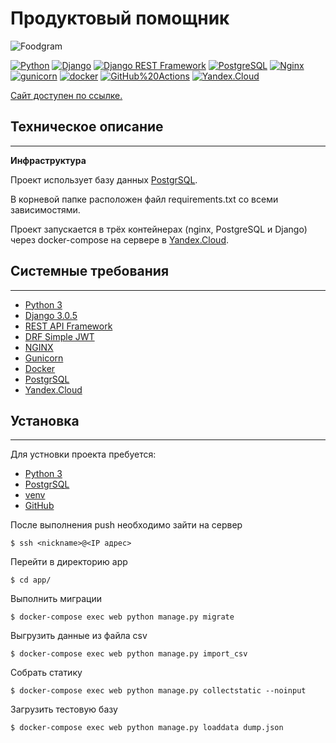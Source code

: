 # Продуктовый помощник

![Foodgram](https://github.com/toshiharu13/foodgram-project/actions/workflows/main.yml/badge.svg)

[![Python](https://img.shields.io/badge/-Python-464646?style=flat-square&logo=Python)](https://www.python.org/)
[![Django](https://img.shields.io/badge/-Django-464646?style=flat-square&logo=Django)](https://www.djangoproject.com/)
[![Django REST Framework](https://img.shields.io/badge/-Django%20REST%20Framework-464646?style=flat-square&logo=Django%20REST%20Framework)](https://www.django-rest-framework.org/)
[![PostgreSQL](https://img.shields.io/badge/-PostgreSQL-464646?style=flat-square&logo=PostgreSQL)](https://www.postgresql.org/)
[![Nginx](https://img.shields.io/badge/-NGINX-464646?style=flat-square&logo=NGINX)](https://nginx.org/ru/)
[![gunicorn](https://img.shields.io/badge/-gunicorn-464646?style=flat-square&logo=gunicorn)](https://gunicorn.org/)
[![docker](https://img.shields.io/badge/-Docker-464646?style=flat-square&logo=docker)](https://www.docker.com/)
[![GitHub%20Actions](https://img.shields.io/badge/-GitHub%20Actions-464646?style=flat-square&logo=GitHub%20actions)](https://github.com/features/actions)
[![Yandex.Cloud](https://img.shields.io/badge/-Yandex.Cloud-464646?style=flat-square&logo=Yandex.Cloud)](https://cloud.yandex.ru/)

[Сайт доступен по ссылке.](http://http://84.252.141.19/)

## Техническое описание
___
**Инфраструктура**

Проект использует базу данных [PostgrSQL](https://www.postgresql.org/).

В корневой папке расположен файл requirements.txt со всеми зависимостями.

Проект запускается в трёх контейнерах (nginx, PostgreSQL и Django) через docker-compose на сервере в [Yandex.Cloud](https://cloud.yandex.ru/).
## Системные требования
______


- [Python 3](https://www.python.org/)
- [Django 3.0.5](https://www.djangoproject.com/)
- [REST API Framework](https://www.django-rest-framework.org/)
- [DRF Simple JWT](https://django-rest-framework-simplejwt.readthedocs.io/en/latest/)
- [NGINX](https://www.nginx.com/)
- [Gunicorn](https://gunicorn.org/)
- [Docker](https://www.docker.com/)
- [PostgrSQL](https://www.postgresql.org/)
- [Yandex.Cloud](https://cloud.yandex.ru/)


##  Установка
______

Для устновки проекта пребуется:
- [Python 3](https://www.python.org/)
- [PostgrSQL](https://www.postgresql.org/)
- [venv](https://docs.python.org/3/library/venv.html)
- [GitHub](https://github.com/git-guides/install-git)

После выполнения push необходимо зайти на сервер

    $ ssh <nickname>@<IP адрес>

Перейти в директорию app

    $ cd app/

Выполнить миграции

    $ docker-compose exec web python manage.py migrate

Выгрузить данные из файла csv

    $ docker-compose exec web python manage.py import_csv

Собрать статику
    
    $ docker-compose exec web python manage.py collectstatic --noinput
    
Загрузить тестовую базу

    $ docker-compose exec web python manage.py loaddata dump.json